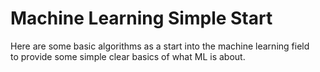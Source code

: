 # Machine Learning Simple Start
Here are some basic algorithms as a start into the machine learning field<br>
to provide some simple clear basics of what ML is about.
